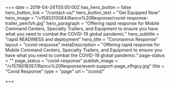 +++
date = 2019-04-24T05:00:00Z
has_hero_button = false
hero_button_link = "/contact-us/"
hero_button_text = "Get Equipped Now"
hero_image = "/v1585313064/Ranco%20Response/covid-response-trailer_pem1vh.jpg"
hero_paragraph = "Offering rapid response for Mobile Command Centers, Specialty Trailers, and Equipment to ensure you have what you need to combat the COVID-19 global pandemic."
hero_subtitle = "rapid READINESS and deployment"
hero_title = "Coronavirus Response"
layout = "covid-response"
metaDescription = "Offering rapid response for Mobile Command Centers, Specialty Trailers, and Equipment to ensure you have what you need to combat the COVID-19 global pandemic."
page-status = ""
page_status = "covid-response"
publish_image = "/v1576018357/Ranco%20Response/event-support-page_xfhgcy.jpg"
title = "Covid Response"
type = "page"
url = "/covid/"

+++